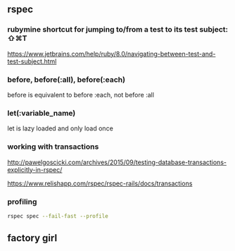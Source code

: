 ## rspec

### rubymine shortcut for jumping to/from a test to its test subject: ⇧⌘T
https://www.jetbrains.com/help/ruby/8.0/navigating-between-test-and-test-subject.html

### before, before(:all), before(:each)
before is equivalent to before :each, not before :all

### let(:variable_name)
let is lazy loaded and only load once

### working with transactions

http://pawelgoscicki.com/archives/2015/09/testing-database-transactions-explicitly-in-rspec/


https://www.relishapp.com/rspec/rspec-rails/docs/transactions

### profiling
```bash
rspec spec --fail-fast --profile
```

## factory girl
